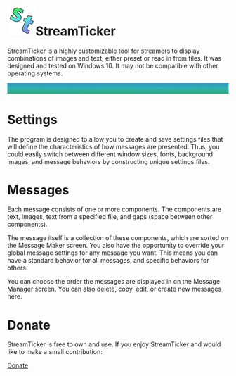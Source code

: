 <img align="left" width="64" height="64" src="https://raw.githubusercontent.com/Go1den/StreamTicker/main/imagefiles/stLogo64.png" alt="StreamTicker">

# StreamTicker

StreamTicker is a highly customizable tool for streamers to display combinations of images and text, either preset or read in from files. It was designed and tested on Windows 10. It may not be compatible with other operating systems.

![StreamTicker Example](https://raw.githubusercontent.com/Go1den/StreamTicker/main/imagefiles/readme/example.gif)

# Settings
The program is designed to allow you to create and save settings files that will define the characteristics of how messages are presented. Thus, you could easily switch between different window sizes, fonts, background images, and message behaviors by constructing unique settings files.

[//]: # (![StreamTicker Settings]&#40;https://go1den.com/wp-content/uploads/2021/03/streamticker_2021-03-23_00-34-40.png&#41;)

# Messages
Each message consists of one or more components. The components are text, images, text from a specified file, and gaps (space between other components).

[//]: # (![StreamTicker Message Component]&#40;https://go1den.com/wp-content/uploads/2021/03/streamticker_2021-03-23_00-37-57.png&#41;)

The message itself is a collection of these components, which are sorted on the Message Maker screen. You also have the opportunity to override your global message settings for any message you want. This means you can have a standard behavior for all messages, and specific behaviors for others.

[//]: # (![StreamTicker Message Maker]&#40;https://go1den.com/wp-content/uploads/2021/03/streamticker_2021-03-23_00-35-02.png&#41;)

You can choose the order the messages are displayed in on the Message Manager screen. You can also delete, copy, edit, or create new messages here.

[//]: # (![StreamTicker Message Manager]&#40;https://go1den.com/wp-content/uploads/2021/03/streamticker_2021-03-23_00-34-52.png&#41;)

# Donate
StreamTicker is free to own and use. If you enjoy StreamTicker and would like to make a small contribution:

[Donate](https://www.paypal.com/donate/?hosted_button_id=LXMBXT59KL578)
